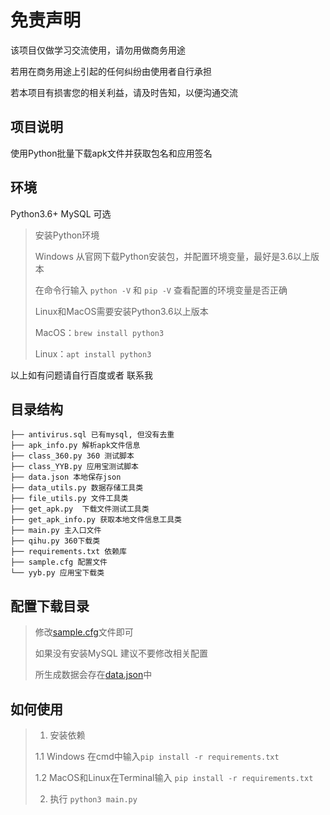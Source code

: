 # 免责声明

该项目仅做学习交流使用，请勿用做商务用途

若用在商务用途上引起的任何纠纷由使用者自行承担

若本项目有损害您的相关利益，请及时告知，以便沟通交流

## 项目说明

使用Python批量下载apk文件并获取包名和应用签名

## 环境

Python3.6+ MySQL 可选

> 安装Python环境
>
> Windows 从官网下载Python安装包，并配置环境变量，最好是3.6以上版本
>
> 在命令行输入 `python -V` 和 `pip -V` 查看配置的环境变量是否正确
>
> Linux和MacOS需要安装Python3.6以上版本
>
> MacOS：`brew install python3`
>
> Linux：`apt install python3`

以上如有问题请自行百度或者 <a herf="mailto:nathanwriting@126.com">联系我</a>

## 目录结构

    ├── antivirus.sql 已有mysql, 但没有去重
    ├── apk_info.py 解析apk文件信息
    ├── class_360.py 360 测试脚本
    ├── class_YYB.py 应用宝测试脚本
    ├── data.json 本地保存json
    ├── data_utils.py 数据存储工具类
    ├── file_utils.py 文件工具类
    ├── get_apk.py  下载文件测试工具类
    ├── get_apk_info.py 获取本地文件信息工具类
    ├── main.py 主入口文件
    ├── qihu.py 360下载类
    ├── requirements.txt 依赖库
    ├── sample.cfg 配置文件
    └── yyb.py 应用宝下载类

## 配置下载目录

> 修改[sample.cfg](./sample.cfg)文件即可
>
>如果没有安装MySQL 建议不要修改相关配置
>
> 所生成数据会存在[data.json](./data.json)中

## 如何使用

> 1. 安装依赖
>
>1.1 Windows 在cmd中输入`pip install -r requirements.txt`
>
>1.2 MacOS和Linux在Terminal输入 `pip install -r requirements.txt`
>
>2. 执行 `python3 main.py`
